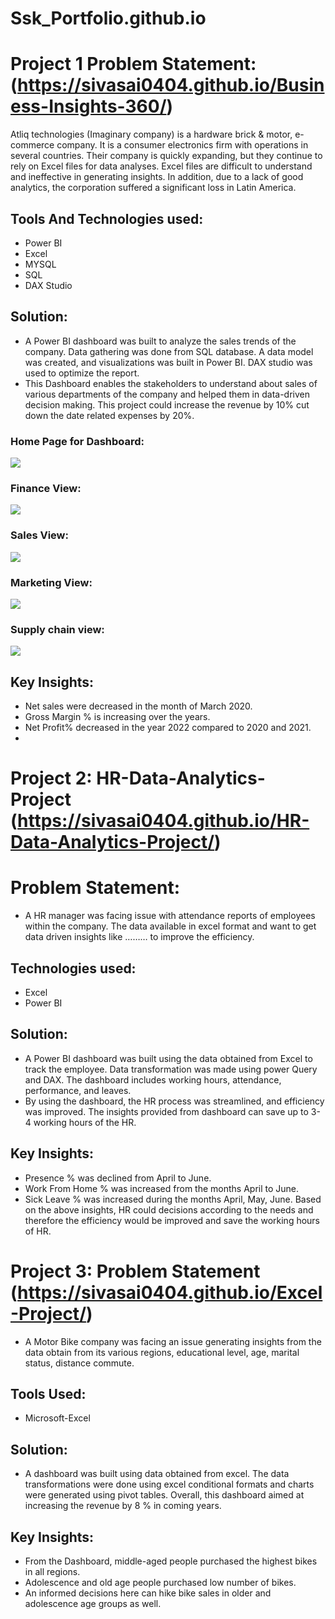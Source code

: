 # Ssk_Portfolio.github.io
# Project 1 Problem Statement:(https://sivasai0404.github.io/Business-Insights-360/)
Atliq technologies (Imaginary company) is a hardware brick & motor, e-commerce company. It is a consumer electronics firm with operations in several countries. Their company is quickly expanding, but they continue to rely on Excel files for data analyses. Excel files are difficult to understand and ineffective in generating insights. In addition, due to a lack of good analytics, the corporation suffered a significant loss in Latin America.

## Tools And Technologies used:
* Power BI
* Excel
* MYSQL
* SQL
* DAX Studio

## Solution:
* A Power BI dashboard was built to analyze the sales trends of the company. Data gathering was done from SQL database. A data model was created, and visualizations was built in Power BI. DAX studio was used to optimize the report.
* This Dashboard enables the stakeholders to understand about sales of various departments of the company and helped them in data-driven decision making. This project could increase the revenue by 10% cut down the date related expenses by 20%.
### Home Page for Dashboard:
![](https://github.com/SivaSai0404/SSK_Portfolio.github.io/blob/main/Screenshot%20(639).png)
### Finance View:
![]( https://github.com/SivaSai0404/SSK_Portfolio.github.io/blob/main/Screenshot%20(640).png)
### Sales View:
![](https://github.com/SivaSai0404/SSK_Portfolio.github.io/blob/main/Screenshot%20(641).png)
### Marketing View:
![]( https://github.com/SivaSai0404/SSK_Portfolio.github.io/blob/main/Screenshot%20(642).png)
### Supply chain view:
![](https://github.com/SivaSai0404/SSK_Portfolio.github.io/blob/main/Screenshot%20(643).png)


## Key Insights:
* Net sales were decreased in the month of March 2020.
* Gross Margin % is increasing over the years.
* Net Profit% decreased in the year 2022 compared to 2020 and 2021.
* 
# Project 2: HR-Data-Analytics-Project (https://sivasai0404.github.io/HR-Data-Analytics-Project/)
# Problem Statement:
* A HR manager was facing issue with attendance reports of employees within the company. The data available in excel format and want to get data driven insights like ……… to improve the efficiency.
## Technologies used:
* Excel
* Power BI
## Solution:
* A Power BI dashboard was built using the data obtained from Excel to track the employee. Data transformation was made using power Query and DAX. The dashboard includes working hours, attendance, performance, and leaves. 
* By using the dashboard, the HR process was streamlined, and efficiency was improved. The insights provided from dashboard can save up to 3-4 working hours of the HR.  
## Key Insights:
* Presence % was declined from April to June.
* Work From Home % was increased from the months April to June.
* Sick Leave % was increased during the months April, May, June.
Based on the above insights, HR could decisions according to the needs and therefore the efficiency would be improved and save the working hours of HR.

# Project 3: Problem Statement (https://sivasai0404.github.io/Excel-Project/) 
* A Motor Bike company was facing an issue generating insights from the data obtain from its various regions, educational level, age, marital status, distance commute.
## Tools Used:
* Microsoft-Excel
## Solution:
* A dashboard was built using data obtained from excel. The data transformations were done using excel conditional formats and charts were generated using pivot tables. Overall, this dashboard aimed at increasing the revenue by 8 % in coming years.
## Key Insights:
* From the Dashboard, middle-aged people purchased the highest bikes in all regions.
* Adolescence and old age people purchased low number of bikes.
* An informed decisions here can hike bike sales in older and adolescence age groups as well. 

